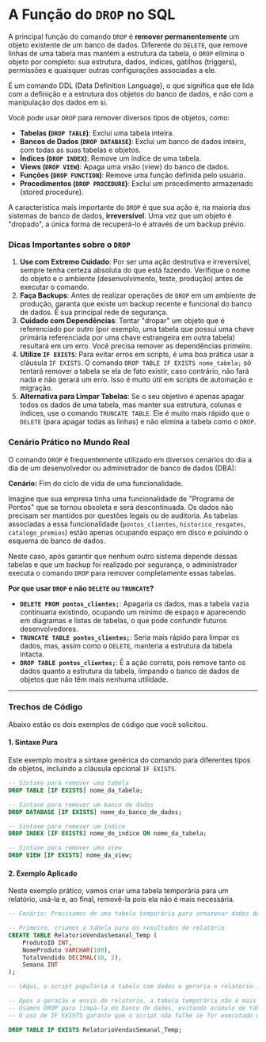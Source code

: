 # A Função do `DROP` no SQL

A principal função do comando `DROP` é **remover permanentemente** um objeto existente de um banco de dados. Diferente do `DELETE`, que remove linhas de uma tabela mas mantém a estrutura da tabela, o `DROP` elimina o objeto por completo: sua estrutura, dados, índices, gatilhos (triggers), permissões e quaisquer outras configurações associadas a ele.

É um comando DDL (Data Definition Language), o que significa que ele lida com a definição e a estrutura dos objetos do banco de dados, e não com a manipulação dos dados em si.

Você pode usar `DROP` para remover diversos tipos de objetos, como:

  * **Tabelas (`DROP TABLE`)**: Exclui uma tabela inteira.
  * **Bancos de Dados (`DROP DATABASE`)**: Exclui um banco de dados inteiro, com todas as suas tabelas e objetos.
  * **Índices (`DROP INDEX`)**: Remove um índice de uma tabela.
  * **Views (`DROP VIEW`)**: Apaga uma visão (view) do banco de dados.
  * **Funções (`DROP FUNCTION`)**: Remove uma função definida pelo usuário.
  * **Procedimentos (`DROP PROCEDURE`)**: Exclui um procedimento armazenado (stored procedure).

A característica mais importante do `DROP` é que sua ação é, na maioria dos sistemas de banco de dados, **irreversível**. Uma vez que um objeto é "dropado", a única forma de recuperá-lo é através de um backup prévio.

### Dicas Importantes sobre o `DROP`

1.  **Use com Extremo Cuidado**: Por ser uma ação destrutiva e irreversível, sempre tenha certeza absoluta do que está fazendo. Verifique o nome do objeto e o ambiente (desenvolvimento, teste, produção) antes de executar o comando.
2.  **Faça Backups**: Antes de realizar operações de `DROP` em um ambiente de produção, garanta que existe um backup recente e funcional do banco de dados. É sua principal rede de segurança.
3.  **Cuidado com Dependências**: Tentar "dropar" um objeto que é referenciado por outro (por exemplo, uma tabela que possui uma chave primária referenciada por uma chave estrangeira em outra tabela) resultará em um erro. Você precisa remover as dependências primeiro.
4.  **Utilize `IF EXISTS`**: Para evitar erros em scripts, é uma boa prática usar a cláusula `IF EXISTS`. O comando `DROP TABLE IF EXISTS nome_tabela;` só tentará remover a tabela se ela de fato existir, caso contrário, não fará nada e não gerará um erro. Isso é muito útil em scripts de automação e migração.
5.  **Alternativa para Limpar Tabelas**: Se o seu objetivo é apenas apagar todos os dados de uma tabela, mas manter sua estrutura, colunas e índices, use o comando `TRUNCATE TABLE`. Ele é muito mais rápido que o `DELETE` (para apagar todas as linhas) e não elimina a tabela como o `DROP`.

### Cenário Prático no Mundo Real

O comando `DROP` é frequentemente utilizado em diversos cenários do dia a dia de um desenvolvedor ou administrador de banco de dados (DBA):

**Cenário:** Fim do ciclo de vida de uma funcionalidade.

Imagine que sua empresa tinha uma funcionalidade de "Programa de Pontos" que se tornou obsoleta e será descontinuada. Os dados não precisam ser mantidos por questões legais ou de auditoria. As tabelas associadas a essa funcionalidade (`pontos_clientes`, `historico_resgates`, `catalogo_premios`) estão apenas ocupando espaço em disco e poluindo o esquema do banco de dados.

Neste caso, após garantir que nenhum outro sistema depende dessas tabelas e que um backup foi realizado por segurança, o administrador executa o comando `DROP` para remover completamente essas tabelas.

**Por que usar `DROP` e não `DELETE` ou `TRUNCATE`?**

  * **`DELETE FROM pontos_clientes;`**: Apagaria os dados, mas a tabela vazia continuaria existindo, ocupando um mínimo de espaço e aparecendo em diagramas e listas de tabelas, o que pode confundir futuros desenvolvedores.
  * **`TRUNCATE TABLE pontos_clientes;`**: Seria mais rápido para limpar os dados, mas, assim como o `DELETE`, manteria a estrutura da tabela intacta.
  * **`DROP TABLE pontos_clientes;`**: É a ação correta, pois remove tanto os dados quanto a estrutura da tabela, limpando o banco de dados de objetos que não têm mais nenhuma utilidade.

-----

### Trechos de Código

Abaixo estão os dois exemplos de código que você solicitou.

#### 1\. Sintaxe Pura

Este exemplo mostra a sintaxe genérica do comando para diferentes tipos de objetos, incluindo a cláusula opcional `IF EXISTS`.

```sql
-- Sintaxe para remover uma tabela
DROP TABLE [IF EXISTS] nome_da_tabela;

-- Sintaxe para remover um banco de dados
DROP DATABASE [IF EXISTS] nome_do_banco_de_dados;

-- Sintaxe para remover um índice
DROP INDEX [IF EXISTS] nome_do_indice ON nome_da_tabela;

-- Sintaxe para remover uma view
DROP VIEW [IF EXISTS] nome_da_view;
```

#### 2\. Exemplo Aplicado

Neste exemplo prático, vamos criar uma tabela temporária para um relatório, usá-la e, ao final, removê-la pois ela não é mais necessária.

```sql
-- Cenário: Precisamos de uma tabela temporária para armazenar dados de um relatório semanal.

-- Primeiro, criamos a tabela para os resultados do relatório
CREATE TABLE RelatorioVendasSemanal_Temp (
    ProdutoID INT,
    NomeProduto VARCHAR(100),
    TotalVendido DECIMAL(10, 2),
    Semana INT
);

-- (Aqui, o script populária a tabela com dados e geraria o relatório...)

-- Após a geração e envio do relatório, a tabela temporária não é mais útil.
-- Usamos DROP para limpá-la do banco de dados, evitando acúmulo de tabelas desnecessárias.
-- O uso de IF EXISTS garante que o script não falhe se for executado mais de uma vez.

DROP TABLE IF EXISTS RelatorioVendasSemanal_Temp;
```

